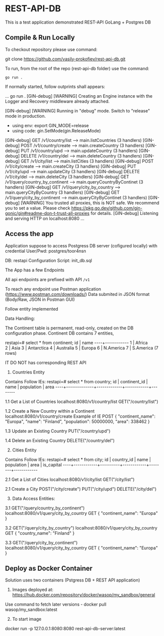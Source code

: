# REST-API-DB

This is a test application demonstrated REST-API GoLang + Postgres DB

## Compile & Run Locally

To checkout repository please use command:

git clone https://github.com/vasily-prokofiev/rest-api-db.git


To run, from the root of the repo (rest-api-db folder) use the command:

```
go run .
```

If normally started, follow outprints shall appears:

...
go run .
[GIN-debug] [WARNING] Creating an Engine instance with the Logger and Recovery middleware already attached.

[GIN-debug] [WARNING] Running in "debug" mode. Switch to "release" mode in production.
 - using env:   export GIN_MODE=release
 - using code:  gin.SetMode(gin.ReleaseMode)

[GIN-debug] GET    /v1/country/list          --> main.listCountries (3 handlers)
[GIN-debug] POST   /v1/country/create        --> main.createCountry (3 handlers)
[GIN-debug] PUT    /v1/country/upd           --> main.updateCountry (3 handlers)
[GIN-debug] DELETE /v1/country/del           --> main.deleteCountry (3 handlers)
[GIN-debug] GET    /v1/city/list             --> main.listCities (3 handlers)
[GIN-debug] POST   /v1/city/create           --> main.createCity (3 handlers)
[GIN-debug] PUT    /v1/city/upd              --> main.updateCity (3 handlers)
[GIN-debug] DELETE /v1/city/del              --> main.deleteCity (3 handlers)
[GIN-debug] GET    /v1/query/country_by_continent --> main.queryCountryByContinet (3 handlers)
[GIN-debug] GET    /v1/query/city_by_country --> main.queryCityByCountry (3 handlers)
[GIN-debug] GET    /v1/query/city_by_continent --> main.queryCityByContinet (3 handlers)
[GIN-debug] [WARNING] You trusted all proxies, this is NOT safe. We recommend you to set a value.
Please check https://pkg.go.dev/github.com/gin-gonic/gin#readme-don-t-trust-all-proxies for details.
[GIN-debug] Listening and serving HTTP on localhost:8080
...

## Access the app 

Application suppose to access Postgress DB server (cofigured locally) with credential 
User/Pwd: postgres/toor4nsn

DB: restapi
Configuration Script: init_db.sql

The App has a few Endpoints

All api endpoints are prefixed with API `/v1`

To reach any endpoint use Postman application  (https://www.postman.com/downloads/)
Data submited in JSON format (Body/Raw, JSON in Postman GUI)

Follow entity implemented

Data Handling:

The Continent table is permanent, read-only, created on the DB configuration phase. 
Continent DB contains 7 entities, 

restapi=# select * from continent;
 id |    name
----+------------
  1 | Africa  
  2 | Asia
  3 | Antarctica
  4 | Australia
  5 | Europa
  6 | N.America
  7 | S.America
(7 rows)

IT DO NOT has corresponding REST API

1. Countries Entity

Contains Follow IEs:
restapi=# select * from country;
 id | continent_id |    name     | population |  area
----+--------------+-------------+------------+--------

1.1 Get a List of Countries
localhost:8080/v1/country/list
GET("/country/list")

1.2 Create a New Country within a Continent
localhost:8080/v1/country/create
Example of IE 
POST
    {
        "continent_name": "Europa",
        "name": "Finland",
        "population": 50000000,
        "area": 338462
    }

1.3 Update an Existing Country
PUT("/country/upd")

1.4 Delete an Existing Country
DELETE("/country/del")

2. Cities Entity

Contains Follow IEs:
restapi=# select * from city;
 id | country_id |   name   | population |  area  | is_capital
----+------------+----------+------------+--------+------------

2.1 Get a List of Cities
localhost:8080/v1/city/list
GET("/city/list")

2.1 Create a City 
POST("/city/create")
PUT("/city/upd")
DELETE("/city/del")

3. Data Access Entities:

3.1 GET("/query/country_by_continent")
localhost:8080/v1/query/city_by_country
GET
    {
        "continent_name": "Europa"
    }

3.2 GET("/query/city_by_country")
localhost:8080/v1/query/city_by_country
GET
    {
        "country_name": "Finland"
    }

3.3 GET("/query/city_by_continent")
localhost:8080/v1/query/city_by_country
GET
    {
        "continent_name": "Europa"
    }



## Deploy as Docker Container

Solution uses two containers (Pstgress DB + REST API application)

1. Images deployed at: 
https://hub.docker.com/repository/docker/wasop/my_sandbox/general

Use command to fetch later versions -
docker pull wasop/my_sandbox:latest

2. To start image 

docker run -p 127.0.0.1:8080:8080 rest-api-db-server:latest
